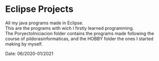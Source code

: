 # Eclipse Projects
All my java programs made in Eclipse.  
This are the programs with wich I firstly learned programming.  
The PoryectoIniciacion folder contains the programs made following the course of pildorasinformaticas, and the HOBBY folder the ones I started making by myself.  

Date: 06/2020-01/2021
